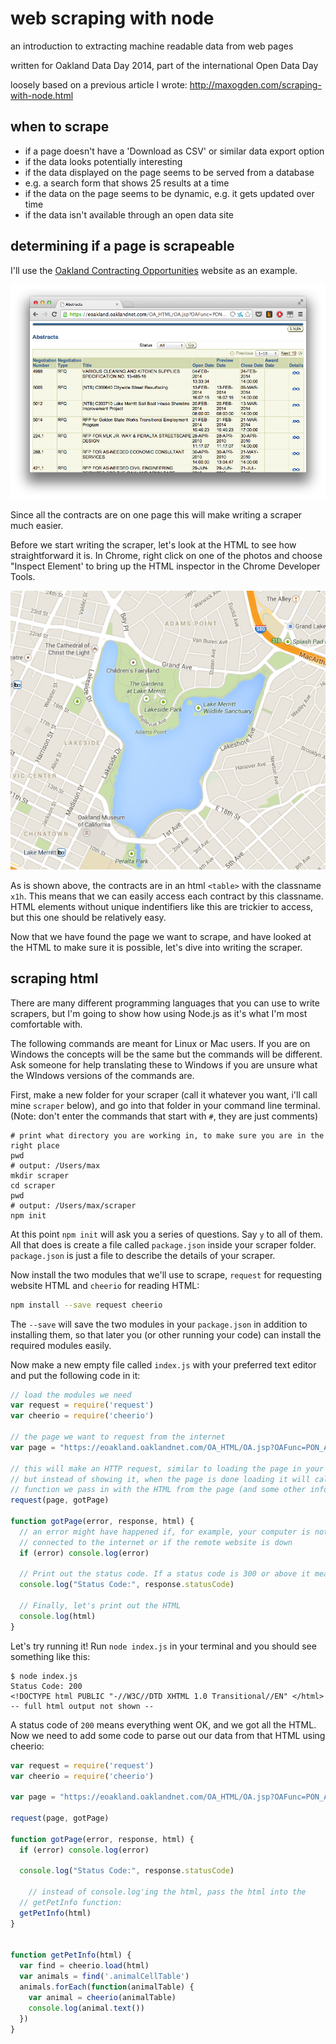 # web scraping with node

an introduction to extracting machine readable data from web pages

written for Oakland Data Day 2014, part of the international Open Data Day

loosely based on a previous article I wrote: http://maxogden.com/scraping-with-node.html

## when to scrape

- if a page doesn't have a 'Download as CSV' or similar data export option
- if the data looks potentially interesting
- if the data displayed on the page seems to be served from a database
- e.g. a search form that shows 25 results at a time
- if the data on the page seems to be dynamic, e.g. it gets updated over time
- if the data isn't available through an open data site

## determining if a page is scrapeable

I'll use the [Oakland Contracting Opportunities](https://eoakland.oaklandnet.com/OA_HTML/OA.jsp?OAFunc=PON_ABSTRACT_PAGE) website as an example.  

![01](img/01.png)

Since all the contracts are on one page this will make writing a scraper much easier.

Before we start writing the scraper, let's look at the HTML to see how straightforward it is. In Chrome, right click on one of the photos and choose "Inspect Element' to bring up the HTML inspector in the Chrome Developer Tools.

![02](img/02.png)

As is shown above, the contracts are in an html `<table>` with the classname `x1h`. This means that we can easily access each contract by this classname. HTML elements without unique indentifiers like this are trickier to access, but this one should be relatively easy.

Now that we have found the page we want to scrape, and have looked at the HTML to make sure it is possible, let's dive into writing the scraper.

## scraping html

There are many different programming languages that you can use to write scrapers, but I'm going to show how using Node.js as it's what I'm most comfortable with.

The following commands are meant for Linux or Mac users. If you are on Windows the concepts will be the same but the commands will be different. Ask someone for help translating these to Windows if you are unsure what the WIndows versions of the commands are.

First, make a new folder for your scraper (call it whatever you want, i'll call mine `scraper` below), and go into that folder in your command line terminal. (Note: don't enter the commands that start with `#`, they are just comments)

```
# print what directory you are working in, to make sure you are in the right place
pwd
# output: /Users/max
mkdir scraper
cd scraper
pwd
# output: /Users/max/scraper
npm init
```

At this point `npm init` will ask you a series of questions. Say `y` to all of them. All that does is create a file called `package.json` inside your scraper folder. `package.json` is just a file to describe the details of your scraper.

Now install the two modules that we'll use to scrape, `request` for requesting website HTML and `cheerio` for reading HTML:

```sh
npm install --save request cheerio
```

The `--save` will save the two modules in your `package.json` in addition to installing them, so that later you (or other running your code) can install the required modules easily.

Now make a new empty file called `index.js` with your preferred text editor and put the following code in it:

```js
// load the modules we need
var request = require('request')
var cheerio = require('cheerio')

// the page we want to request from the internet
var page = "https://eoakland.oaklandnet.com/OA_HTML/OA.jsp?OAFunc=PON_ABSTRACT_PAGE"

// this will make an HTTP request, similar to loading the page in your browser
// but instead of showing it, when the page is done loading it will call a
// function we pass in with the HTML from the page (and some other info too)
request(page, gotPage)

function gotPage(error, response, html) {
  // an error might have happened if, for example, your computer is not
  // connected to the internet or if the remote website is down
  if (error) console.log(error)
  
  // Print out the status code. If a status code is 300 or above it means something went wrong.
  console.log("Status Code:", response.statusCode)
  
  // Finally, let's print out the HTML
  console.log(html)
}
```

Let's try running it! Run `node index.js` in your terminal and you should see something like this:

```
$ node index.js 
Status Code: 200
<!DOCTYPE html PUBLIC "-//W3C//DTD XHTML 1.0 Transitional//EN" </html>
-- full html output not shown --
```

A status code of `200` means everything went OK, and we got all the HTML. Now we need to add some code to parse out our data from that HTML using cheerio:


```js
var request = require('request')
var cheerio = require('cheerio')

var page = "https://eoakland.oaklandnet.com/OA_HTML/OA.jsp?OAFunc=PON_ABSTRACT_PAGE"

request(page, gotPage)

function gotPage(error, response, html) {
  if (error) console.log(error)
  
  console.log("Status Code:", response.statusCode)
  
	// instead of console.log'ing the html, pass the html into the
  // getPetInfo function:
  getPetInfo(html)
}


function getPetInfo(html) {
  var find = cheerio.load(html)
  var animals = find('.animalCellTable')
  animals.forEach(function(animalTable) {
    var animal = cheerio(animalTable)
    console.log(animal.text())
  })
}
```
